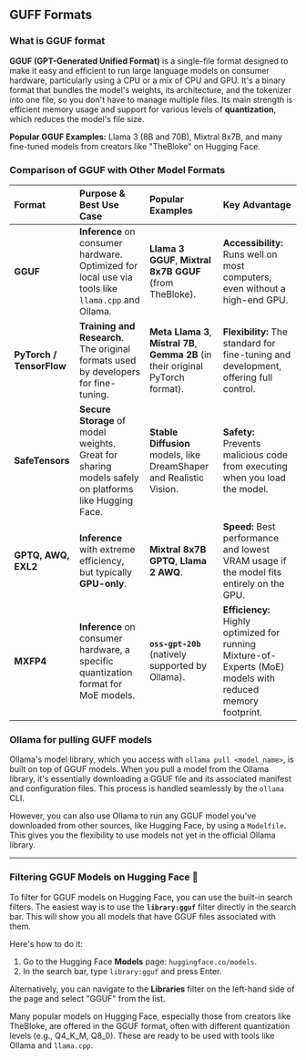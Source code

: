 ## GUFF Formats

### What is GGUF format

**GGUF (GPT-Generated Unified Format)** is a single-file format designed to make it easy and efficient to run large language models on consumer hardware, particularly using a CPU or a mix of CPU and GPU. It's a binary format that bundles the model's weights, its architecture, and the tokenizer into one file, so you don't have to manage multiple files. Its main strength is efficient memory usage and support for various levels of **quantization**, which reduces the model's file size.

**Popular GGUF Examples:** Llama 3 (8B and 70B), Mixtral 8x7B, and many fine-tuned models from creators like "TheBloke" on Hugging Face.

### Comparison of GGUF with Other Model Formats

| Format | Purpose & Best Use Case | Popular Examples | Key Advantage |
| :--- | :--- | :--- | :--- |
| **GGUF** | **Inference** on consumer hardware. Optimized for local use via tools like `llama.cpp` and Ollama. | **Llama 3 GGUF**, **Mixtral 8x7B GGUF** (from TheBloke). | **Accessibility:** Runs well on most computers, even without a high-end GPU. |
| **PyTorch / TensorFlow** | **Training and Research**. The original formats used by developers for fine-tuning. | **Meta Llama 3**, **Mistral 7B**, **Gemma 2B** (in their original PyTorch format). | **Flexibility:** The standard for fine-tuning and development, offering full control. |
| **SafeTensors** | **Secure Storage** of model weights. Great for sharing models safely on platforms like Hugging Face. | **Stable Diffusion** models, like DreamShaper and Realistic Vision. | **Safety:** Prevents malicious code from executing when you load the model. |
| **GPTQ, AWQ, EXL2** | **Inference** with extreme efficiency, but typically **GPU-only**. | **Mixtral 8x7B GPTQ**, **Llama 2 AWQ**. | **Speed:** Best performance and lowest VRAM usage if the model fits entirely on the GPU. |
| **MXFP4** | **Inference** on consumer hardware, a specific quantization format for MoE models. | **`oss-gpt-20b`** (natively supported by Ollama). | **Efficiency:** Highly optimized for running Mixture-of-Experts (MoE) models with reduced memory footprint. |



### Ollama for pulling GUFF models

Ollama's model library, which you access with `ollama pull <model_name>`, is built on top of GGUF models. When you pull a model from the Ollama library, it's essentially downloading a GGUF file and its associated manifest and configuration files. This process is handled seamlessly by the `ollama` CLI. 

However, you can also use Ollama to run any GGUF model you've downloaded from other sources, like Hugging Face, by using a `Modelfile`. This gives you the flexibility to use models not yet in the official Ollama library.

***

### Filtering GGUF Models on Hugging Face 🔎

To filter for GGUF models on Hugging Face, you can use the built-in search filters. The easiest way is to use the **`library:gguf`** filter directly in the search bar. This will show you all models that have GGUF files associated with them.

Here's how to do it:

1.  Go to the Hugging Face **Models** page: `huggingface.co/models`.
2.  In the search bar, type `library:gguf` and press Enter.

Alternatively, you can navigate to the **Libraries** filter on the left-hand side of the page and select "GGUF" from the list.

Many popular models on Hugging Face, especially those from creators like TheBloke, are offered in the GGUF format, often with different quantization levels (e.g., Q4_K_M, Q8_0). These are ready to be used with tools like Ollama and `llama.cpp`.
